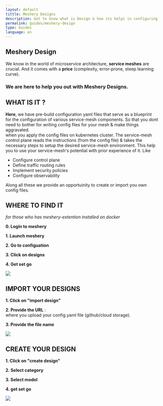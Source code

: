 ```yaml
---
layout: default
tittle: Meshery Designs 
description: Get to know what is Design & how its helps in configuring components
permalink: guides/meshery-design
type: Guides
language: en
---
```



## Meshery Design

We know in the world of microservice architecture, **service meshes** are crucial. And it comes with a **price** (complexity, error-prone, steep learning curve).

### We are here to help you out with **Meshery Designs**.


## WHAT IS IT ?
**Here**, we have pre-build configuration yaml files that serve as a blueprint for the configuration of various service-mesh components. So that you dont need to bother for writing config files for your mesh & make things aggravated. <br>
when you apply the config files on kubernetes cluster. The service-mesh control plane reads the instructions (from the config file) & takes the necessary steps to setup the desired service-mesh environment. This help you to use your service-mesh's potential with prior experience of it. Like 

* Configure control plane
* Define traffic routing rules
* Implement security policies
* Configure observability


Along all these we provide an opportuinity to create or import you own config files.


## WHERE TO FIND IT
_for those who has meshery-extention installed on docker_

**0. Login to meshery** 

**1. Launch meshery**

**2. Go to configuation**

**3. Click on designs**

**4. Get set go**

<img src="{{site.baseurl}}/assets/img/meshery-design/design-location.png" />

## IMPORT YOUR DESIGNS

**1.  Click on "import design"**

**2.  Provide the URL** :<br>
where you upload your config.yaml file (github/cloud storage).

**3.  Provide the file name**


<img src="{{site.baseurl}}/assets/img/meshery-design/import-design.png" />

## CREATE YOUR DESIGN 

**1. Click on "create design"**

**2. Select category**

**3. Select model**

**4. get set go**


<img src="{{site.baseurl}}/assets/img/meshery-design/create-design.png" />